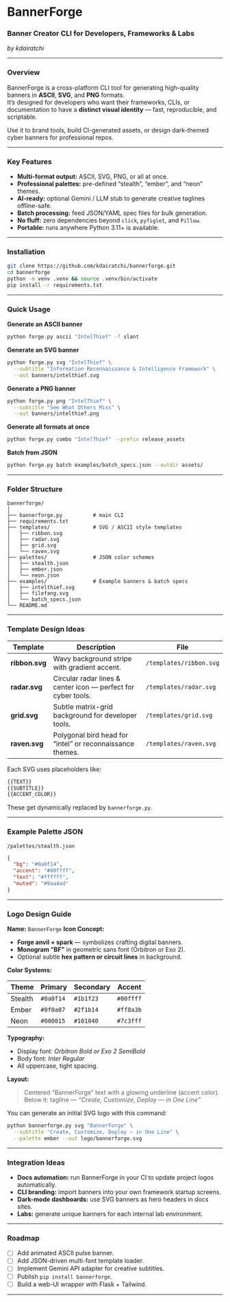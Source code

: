 # BannerForge  
### Banner Creator CLI for Developers, Frameworks & Labs  
*by kdairatchi*

---

### Overview
BannerForge is a cross-platform CLI tool for generating high-quality banners in **ASCII**, **SVG**, and **PNG** formats.  
It’s designed for developers who want their frameworks, CLIs, or documentation to have a **distinct visual identity** — fast, reproducible, and scriptable.

Use it to brand tools, build CI-generated assets, or design dark-themed cyber banners for professional repos.

---

### Key Features
- **Multi-format output:** ASCII, SVG, PNG, or all at once.  
- **Professional palettes:** pre-defined “stealth”, “ember”, and “neon” themes.  
- **AI-ready:** optional Gemini / LLM stub to generate creative taglines offline-safe.  
- **Batch processing:** feed JSON/YAML spec files for bulk generation.  
- **No fluff:** zero dependencies beyond `click`, `pyfiglet`, and `Pillow`.  
- **Portable:** runs anywhere Python 3.11+ is available.

---

### Installation
```bash
git clone https://github.com/kdairatchi/bannerforge.git
cd bannerforge
python -m venv .venv && source .venv/bin/activate
pip install -r requirements.txt
````

---

### Quick Usage

**Generate an ASCII banner**

```bash
python forge.py ascii "IntelThief" -f slant
```

**Generate an SVG banner**

```bash
python forge.py svg "IntelThief" \
  --subtitle "Information Reconnaissance & Intelligence Framework" \
  --out banners/intelthief.svg
```

**Generate a PNG banner**

```bash
python forge.py png "IntelThief" \
  --subtitle "See What Others Miss" \
  --out banners/intelthief.png
```

**Generate all formats at once**

```bash
python forge.py combo "IntelThief" --prefix release_assets
```

**Batch from JSON**

```bash
python forge.py batch examples/batch_specs.json --outdir assets/
```

---

### Folder Structure

```
bannerforge/
│
├── bannerforge.py          # main CLI
├── requirements.txt
├── templates/              # SVG / ASCII style templates
│   ├── ribbon.svg
│   ├── radar.svg
│   ├── grid.svg
│   └── raven.svg
├── palettes/               # JSON color schemes
│   ├── stealth.json
│   ├── ember.json
│   └── neon.json
├── examples/               # Example banners & batch specs
│   ├── intelthief.svg
│   ├── filefang.svg
│   └── batch_specs.json
└── README.md
```

---

### Template Design Ideas

| Template       | Description                                                   | File                    |
| -------------- | ------------------------------------------------------------- | ----------------------- |
| **ribbon.svg** | Wavy background stripe with gradient accent.                  | `/templates/ribbon.svg` |
| **radar.svg**  | Circular radar lines & center icon — perfect for cyber tools. | `/templates/radar.svg`  |
| **grid.svg**   | Subtle matrix-grid background for developer tools.            | `/templates/grid.svg`   |
| **raven.svg**  | Polygonal bird head for “intel” or reconnaissance themes.     | `/templates/raven.svg`  |

Each SVG uses placeholders like:

```xml
{{TEXT}}
{{SUBTITLE}}
{{ACCENT_COLOR}}
```

These get dynamically replaced by `bannerforge.py`.

---

### Example Palette JSON

`/palettes/stealth.json`

```json
{
  "bg": "#0a0f14",
  "accent": "#00ffff",
  "text": "#ffffff",
  "muted": "#9aa4ad"
}
```

---

### Logo Design Guide

**Name:** `BannerForge`
**Icon Concept:**

* **Forge anvil + spark** — symbolizes crafting digital banners.
* **Monogram “BF”** in geometric sans font (Orbitron or Exo 2).
* Optional subtle **hex pattern or circuit lines** in background.

**Color Systems:**

| Theme   | Primary   | Secondary | Accent    |
| ------- | --------- | --------- | --------- |
| Stealth | `#0a0f14` | `#1b1f23` | `#00ffff` |
| Ember   | `#0f0a07` | `#2f1b14` | `#ff8a3b` |
| Neon    | `#000015` | `#101040` | `#7c3fff` |

**Typography:**

* Display font: *Orbitron Bold or Exo 2 SemiBold*
* Body font: *Inter Regular*
* All uppercase, tight spacing.

**Layout:**

> Centered “BannerForge” text with a glowing underline (accent color).
> Below it: tagline — *“Create, Customize, Deploy — in One Line”*

You can generate an initial SVG logo with this command:

```bash
python bannerforge.py svg "BannerForge" \
  --subtitle "Create, Customize, Deploy — in One Line" \
  --palette ember --out logo/bannerforge.svg
```

---

### Integration Ideas

* **Docs automation:** run BannerForge in your CI to update project logos automatically.
* **CLI branding:** import banners into your own framework startup screens.
* **Dark-mode dashboards:** use SVG banners as hero headers in docs sites.
* **Labs:** generate unique banners for each internal lab environment.

---

### Roadmap

* [ ] Add animated ASCII pulse banner.
* [ ] Add JSON-driven multi-font template loader.
* [ ] Implement Gemini API adapter for creative subtitles.
* [ ] Publish `pip install bannerforge`.
* [ ] Build a web-UI wrapper with Flask + Tailwind.

---

